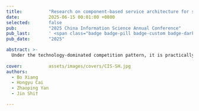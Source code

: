 ```yaml
---
title:          "Research on component-based service architecture for smart healthcare driven by ternary fusion intelligence"
date:           2025-06-15 00:01:00 +0800
selected:       false
pub:            "2025 China Information Science Annual Conference"
pub_last:       ' <span class="badge badge-pill badge-custom badge-dark">Journal</span>'
pub_date:       "2025"

abstract: >-
  Under the technology-dominated competition pattern, it is practically significant to accurately assess the technological competitiveness of enterprises and locate their advantages to specific knowledge dimensions. This research constructs a multi-dimensional evaluation framework that integrates quality, scale and innovation. This framework reveals the differentiated capability performance of enterprises in different technology dimensions through multifaceted approaches such as semantic analysis, network analysis and patent value evaluation, combined with the probability distribution relationship between patents and knowledge.
 
cover:          assets/images/covers/CIS-SH.jpg
authors:
  - Bo Xiang
  - Hongyu Cai
  - Zhaoping Yan
  - Jin Shi†

---
```

